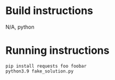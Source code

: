 # Build instructions

N/A, python

# Running instructions

```
pip install requests foo foobar
python3.9 fake_solution.py
```

